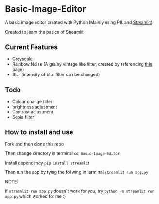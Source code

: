 # Basic-Image-Editor
A basic image editor created with Python (Mainly using PIL and [Streamlit](https://streamlit.io/))

Created to learn the basics of Streamlit

## Current Features
- Greyscale
- Rainbow Noise (A grainy vintage like filter, created by referencing [this](https://gist.github.com/Prasad9/28f6a2df8e8d463c6ddd040f4f6a028a?permalink_comment_id=2933012#gistcomment-2933012) page)
- Blur (intensity of blur filter can be changed)

## Todo
- Colour change filter
- brightness adjustment
- Contrast adjustment
- Sepia filter

## How to install and use

Fork and then clone this repo

Then change directory in terminal
`cd Basic-Image-Editor`

Install dependency
`pip install streamlit`

Then run the app by tying the follwing in terminal
`streamlit run app.py`

NOTE: 

if `streamlit run app.py` doesn't work for you, try 
`python -m streamlit run app.py` which worked for me :)


